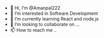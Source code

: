 - 👋 Hi, I’m @Amanpal222
- 👀 I’m interested in Software Development
- 🌱 I’m currently learning React and node.js 
- 💞️ I’m looking to collaborate on ...
- 📫 How to reach me ..

<!---
Amanpal222/Amanpal222 is a ✨ special ✨ repository because its `README.md` (this file) appears on your GitHub profile.
You can click the Preview link to take a look at your changes.
--->

